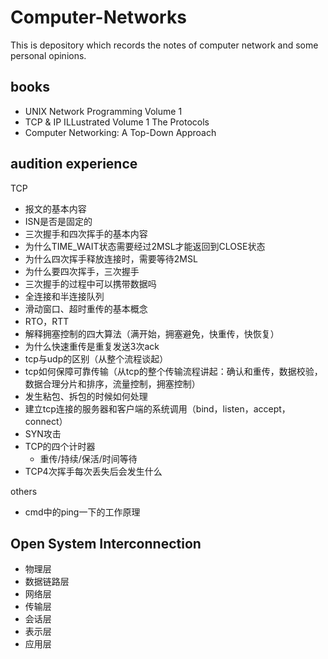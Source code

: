 # Computer-Networks

This is depository which records the notes of computer network and some personal opinions.



## books

- UNIX Network Programming Volume 1
- TCP & IP ILLustrated Volume 1 The Protocols
- Computer Networking: A Top-Down Approach



## audition experience

TCP

- 报文的基本内容
- ISN是否是固定的
- 三次握手和四次挥手的基本内容
- 为什么TIME_WAIT状态需要经过2MSL才能返回到CLOSE状态
- 为什么四次挥手释放连接时，需要等待2MSL
- 为什么要四次挥手，三次握手
- 三次握手的过程中可以携带数据吗
- 全连接和半连接队列
- 滑动窗口、超时重传的基本概念
- RTO，RTT
- 解释拥塞控制的四大算法（满开始，拥塞避免，快重传，快恢复）
- 为什么快速重传是重复发送3次ack
- tcp与udp的区别（从整个流程谈起）
- tcp如何保障可靠传输（从tcp的整个传输流程讲起：确认和重传，数据校验，数据合理分片和排序，流量控制，拥塞控制）
- 发生粘包、拆包的时候如何处理
- 建立tcp连接的服务器和客户端的系统调用（bind，listen，accept，connect）
- SYN攻击
- TCP的四个计时器
  - 重传/持续/保活/时间等待
- TCP4次挥手每次丢失后会发生什么



others

- cmd中的ping一下的工作原理





## Open System Interconnection

- 物理层
- 数据链路层
- 网络层
- 传输层
- 会话层
- 表示层
- 应用层
